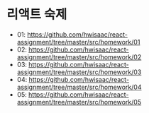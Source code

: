 # 리액트 숙제

- 01: https://github.com/hwisaac/react-assignment/tree/master/src/homework/01
- 02: https://github.com/hwisaac/react-assignment/tree/master/src/homework/02
- 03: https://github.com/hwisaac/react-assignment/tree/master/src/homework/03
- 04: https://github.com/hwisaac/react-assignment/tree/master/src/homework/04
- 05: https://github.com/hwisaac/react-assignment/tree/master/src/homework/05
